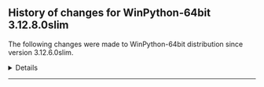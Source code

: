 ﻿## History of changes for WinPython-64bit 3.12.8.0slim

The following changes were made to WinPython-64bit distribution since version 3.12.6.0slim.

<details>
### Python packages

New packages:

  * [aiohappyeyeballs](https://pypi.org/project/aiohappyeyeballs) 2.4.4 (Happy Eyeballs for asyncio)
  * [anthropic](https://pypi.org/project/anthropic) 0.42.0 (The official Python library for the anthropic API)
  * [eval_type_backport](https://pypi.org/project/eval_type_backport) 0.2.2 (Like `typing._eval_type`, but lets older Python versions use newer typing features.)
  * [google_auth](https://pypi.org/project/google_auth) 2.37.0 (Google Authentication Library)
  * [griffe](https://pypi.org/project/griffe) 1.5.4 (Signatures for entire Python programs)
  * [groq](https://pypi.org/project/groq) 0.13.1 (The official Python library for the groq API)
  * [jsonpatch](https://pypi.org/project/jsonpatch) 1.33 (Apply JSON-Patches (RFC 6902) )
  * [jsonpath_python](https://pypi.org/project/jsonpath_python) 1.0.6 (A more powerful JSONPath implementation in modern python)
  * [langchain](https://pypi.org/project/langchain) 0.3.13 (Building applications with LLMs through composability)
  * [langchain_core](https://pypi.org/project/langchain_core) 0.3.28 (Building applications with LLMs through composability)
  * [langchain_text_splitters](https://pypi.org/project/langchain_text_splitters) 0.3.4 (LangChain text splitting utilities)
  * [langsmith](https://pypi.org/project/langsmith) 0.2.6 (Client library to connect to the LangSmith LLM Tracing and Evaluation Platform.)
  * [logfire_api](https://pypi.org/project/logfire_api) 2.11.0 (Shim for the Logfire SDK which does nothing unless Logfire is installed)
  * [mistralai](https://pypi.org/project/mistralai) 1.2.5 (Python Client SDK for the Mistral AI API.)
  * [osqp](https://pypi.org/project/osqp) 0.6.7.post1 (OSQP: The Operator Splitting QP Solver)
  * [propcache](https://pypi.org/project/propcache) 0.2.1 (Accelerated property cache)
  * [pyasn1](https://pypi.org/project/pyasn1) 0.4.8 (ASN.1 types and codecs)
  * [pyasn1_modules](https://pypi.org/project/pyasn1_modules) 0.2.8 (A collection of ASN.1-based protocols modules.)
  * [pydantic_ai](https://pypi.org/project/pydantic_ai) 0.0.15 (Agent Framework / shim to use Pydantic with LLMs)
  * [pydantic_ai_slim](https://pypi.org/project/pydantic_ai_slim) 0.0.15 (Agent Framework / shim to use Pydantic with LLMs, slim package)
  * [qdldl](https://pypi.org/project/qdldl) 0.1.7.post4 (QDLDL, a free LDL factorization routine.)
  * [rsa](https://pypi.org/project/rsa) 4.7.2 (Pure-Python RSA implementation)
  * [termcolor](https://pypi.org/project/termcolor) 2.5.0 (ANSI color formatting for output in terminal)
  * [tiktoken](https://pypi.org/project/tiktoken) 0.8.0 (tiktoken is a fast BPE tokeniser for use with OpenAI's models)
  * [typing_inspect](https://pypi.org/project/typing_inspect) 0.9.0 (Runtime inspection utilities for typing module.)

Upgraded packages:

  * [adbc_driver_manager](https://pypi.org/project/adbc_driver_manager) 0.11.0 → 1.3.0 (A generic entrypoint for ADBC drivers.)
  * [aiohttp](https://pypi.org/project/aiohttp) 3.9.5 → 3.11.11 (Async http client/server framework (asyncio))
  * [altair](https://pypi.org/project/altair) 5.4.1 → 5.5.0 (Vega-Altair: A declarative statistical visualization library for Python.)
  * [anyio](https://pypi.org/project/anyio) 4.4.0 → 4.7.0 (High level compatibility layer for multiple asynchronous event loop implementations)
  * [astropy](https://pypi.org/project/astropy) 6.1.0 → 6.1.6 (Astronomy and astrophysics core library)
  * [astropy_iers_data](https://pypi.org/project/astropy_iers_data) 0.2024.4.29.0.28.48 → 0.2024.12.23.0.33.24 (IERS Earth Rotation and Leap Second tables for the astropy core package)
  * [babel](https://pypi.org/project/babel) 2.15.0 → 2.16.0 (Internationalization utilities)
  * [black](https://pypi.org/project/black) 24.8.0 → 24.10.0 (The uncompromising code formatter.)
  * [bokeh](https://pypi.org/project/bokeh) 3.5.1 → 3.6.1 (Interactive plots and applications in the browser from Python)
  * [branca](https://pypi.org/project/branca) 0.7.2 → 0.8.0 (Generate complex HTML+JS pages with Python)
  * [build](https://pypi.org/project/build) 1.2.1 → 1.2.2.post1 (A simple, correct Python build frontend)
  * [cachetools](https://pypi.org/project/cachetools) 5.3.3 → 5.4.0 (Extensible memoizing collections and decorators)
  * [cffi](https://pypi.org/project/cffi) 1.16.0 → 1.17.1 (Foreign Function Interface for Python calling C code.)
  * [charset_normalizer](https://pypi.org/project/charset_normalizer) 3.3.2 → 3.4.0 (The Real First Universal Charset Detector. Open, modern and actively maintained alternative to Chardet.)
  * [contourpy](https://pypi.org/project/contourpy) 1.2.1 → 1.3.1 (Python library for calculating contours of 2D quadrilateral grids)
  * [cvxpy](https://pypi.org/project/cvxpy) 1.5.0 → 1.6.0 (A domain-specific language for modeling convex optimization problems in Python.)
  * [dask](https://pypi.org/project/dask) 2024.7.1 → 2024.12.1 (Parallel PyData with Task Scheduling)
  * [dask_expr](https://pypi.org/project/dask_expr) 1.1.9 → 1.1.21 (High Level Expressions for Dask )
  * [distributed](https://pypi.org/project/distributed) 2024.7.1 → 2024.12.1 (Distributed scheduler for Dask)
  * [duckdb](https://pypi.org/project/duckdb) 1.0.0 → 1.1.3 (DuckDB in-process database)
  * [fastapi](https://pypi.org/project/fastapi) 0.111.1 → 0.115.6 (FastAPI framework, high performance, easy to learn, fast to code, ready for production)
  * [fiona](https://pypi.org/project/fiona) 1.9.5 → 1.10.1 (Fiona reads and writes spatial data files)
  * [folium](https://pypi.org/project/folium) 0.17.0 → 0.18.0 (Make beautiful maps with Leaflet.js & Python)
  * [fonttools](https://pypi.org/project/fonttools) 4.51.0 → 4.55.3 (Tools to manipulate font files)
  * [frozenlist](https://pypi.org/project/frozenlist) 1.4.1 → 1.5.0 (A list-like structure which implements collections.abc.MutableSequence)
  * [greenlet](https://pypi.org/project/greenlet) 3.0.3 → 3.1.1 (Lightweight in-process concurrent programming)
  * [guidata](https://pypi.org/project/guidata) 3.6.2 → 3.7.1 (Automatic GUI generation for easy dataset editing and display)
  * [h5py](https://pypi.org/project/h5py) 3.10.0 → 3.12.1 (Read and write HDF5 files from Python)
  * [hatchling](https://pypi.org/project/hatchling) 1.25.0 → 1.27.0 (Modern, extensible Python build backend)
  * [holoviews](https://pypi.org/project/holoviews) 1.19.1 → 1.20.0 (A high-level plotting API for the PyData ecosystem built on HoloViews.)
  * [httpie](https://pypi.org/project/httpie) 3.2.3 → 3.2.4 (HTTPie: modern, user-friendly command-line HTTP client for the API era.)
  * [httpx](https://pypi.org/project/httpx) 0.27.0 → 0.27.2 (The next generation HTTP client.)
  * [huggingface_hub](https://pypi.org/project/huggingface_hub) 0.24.5 → 0.27.0 (Client library to download and publish models, datasets and other repos on the huggingface.co hub)
  * [hvplot](https://pypi.org/project/hvplot) 0.10.0 → 0.11.2 (A high-level plotting API for the PyData ecosystem built on HoloViews.)
  * [jellyfish](https://pypi.org/project/jellyfish) 1.0.3 → 1.1.3 (Approximate and phonetic matching of strings.)
  * [jiter](https://pypi.org/project/jiter) 0.5.0 → 0.8.2 (Fast iterable JSON parser.)
  * [jupyter](https://pypi.org/project/jupyter) 1.0.0 → 1.1.1 (Jupyter metapackage. Install all the Jupyter components in one go.)
  * [jupyterlab](https://pypi.org/project/jupyterlab) 4.2.5 → 4.3.4 (JupyterLab computational environment)
  * [keras](https://pypi.org/project/keras) 3.5.0 → 3.7.0 (Multi-backend Keras)
  * [kiwisolver](https://pypi.org/project/kiwisolver) 1.4.5 → 1.4.7 (A fast implementation of the Cassowary constraint solver)
  * [llvmlite](https://pypi.org/project/llvmlite) 0.43.0 → 0.44.0rc2 (lightweight wrapper around basic LLVM functionality)
  * [lxml](https://pypi.org/project/lxml) 5.2.2 → 5.3.0 (Powerful and Pythonic XML processing library combining libxml2/libxslt with the ElementTree API.)
  * [matplotlib](https://pypi.org/project/matplotlib) 3.9.2 → 3.10.0 (Python plotting package)
  * [ml_dtypes](https://pypi.org/project/ml_dtypes) 0.4.0 → 0.5.0 ()
  * [multidict](https://pypi.org/project/multidict) 6.0.5 → 6.1.0 (multidict implementation)
  * [mypy](https://pypi.org/project/mypy) 1.11.1 → 1.14.0 (Optional static typing for Python)
  * [narwhals](https://pypi.org/project/narwhals) 1.5.5 → 1.15.2 (Extremely lightweight compatibility layer between dataframe libraries)
  * [networkx](https://pypi.org/project/networkx) 3.3 → 3.4.2 (Python package for creating and manipulating graphs and networks)
  * [nltk](https://pypi.org/project/nltk) 3.8.1 → 3.9.1 (Natural Language Toolkit)
  * [notebook](https://pypi.org/project/notebook) 7.2.1 → 7.3.1 (Jupyter Notebook - A web-based notebook environment for interactive computing)
  * [numba](https://pypi.org/project/numba) 0.60.0 → 0.61.0rc2 (compiling Python code using LLVM)
  * [numpy](https://pypi.org/project/numpy) 2.0.1 → 2.1.3 (Fundamental package for array computing in Python)
  * [openai](https://pypi.org/project/openai) 1.42.0 → 1.58.1 (The official Python library for the openai API)
  * [optree](https://pypi.org/project/optree) 0.11.0 → 0.13.1 (Optimized PyTree Utilities.)
  * [orjson](https://pypi.org/project/orjson) 3.9.15 → 3.10.12 (Fast, correct Python JSON library supporting dataclasses, datetimes, and numpy)
  * [packaging](https://pypi.org/project/packaging) 24.1 → 24.2 (Core utilities for Python packages)
  * [pandas](https://pypi.org/project/pandas) 2.2.2 → 2.2.3 (Powerful data structures for data analysis, time series, and statistics)
  * [panel](https://pypi.org/project/panel) 1.5.0b4 → 1.5.4 (The powerful data exploration & web app framework for Python.)
  * [pillow](https://pypi.org/project/pillow) 10.4.0 → 11.0.0 (Python Imaging Library (Fork))
  * [pip](https://pypi.org/project/pip) 24.2 → 24.3.1 (The PyPA recommended tool for installing Python packages.)
  * [pkginfo](https://pypi.org/project/pkginfo) 1.9.6 → 1.11.2 (Query metadata from sdists / bdists / installed packages.)
  * [plotly](https://pypi.org/project/plotly) 5.23.0 → 5.24.1 (An open-source, interactive data visualization library for Python)
  * [plotpy](https://pypi.org/project/plotpy) 2.6.2 → 2.7.0 (Curve and image plotting tools for Python/Qt applications)
  * [polars](https://pypi.org/project/polars) 1.6.0 → 1.18.0 (Blazingly fast DataFrame library)
  * [prompt_toolkit](https://pypi.org/project/prompt_toolkit) 3.0.47 → 3.0.48 (Library for building powerful interactive command lines in Python)
  * [pyarrow](https://pypi.org/project/pyarrow) 17.0.0 → 18.1.0 (Python library for Apache Arrow)
  * [pybind11](https://pypi.org/project/pybind11) 2.13.1 → 2.13.6 (Seamless operability between C++11 and Python)
  * [pydantic](https://pypi.org/project/pydantic) 2.8.2 → 2.10.4 (Data validation using Python type hints)
  * [pydantic_core](https://pypi.org/project/pydantic_core) 2.20.1 → 2.27.2 (Core functionality for Pydantic validation and serialization)
  * [pymongo](https://pypi.org/project/pymongo) 4.7.2 → 4.10.1 (Python driver for MongoDB <http://www.mongodb.org>)
  * [pyodbc](https://pypi.org/project/pyodbc) 5.1.0 → 5.2.0 (DB API module for ODBC)
  * [Python](http://www.python.org/) 3.12.6 → 3.12.8 (Python programming language with standard library)
  * [pythonqwt](https://pypi.org/project/pythonqwt) 0.12.7 → 0.14.2 (Qt plotting widgets for Python)
  * [pywin32](https://pypi.org/project/pywin32) 306 → 308 (Python for Window Extensions)
  * [pywinpty](https://pypi.org/project/pywinpty) 2.0.12 → 2.0.14 (Pseudo terminal support for Windows from Python.)
  * [pyyaml](https://pypi.org/project/pyyaml) 6.0.1 → 6.0.2 (YAML parser and emitter for Python)
  * [pyzmq](https://pypi.org/project/pyzmq) 26.0.3 → 26.2.0 (Python bindings for 0MQ)
  * [rapidfuzz](https://pypi.org/project/rapidfuzz) 3.9.3 → 3.9.6 (rapid fuzzy string matching)
  * [regex](https://pypi.org/project/regex) 2023.10.3 → 2024.11.6 (Alternative regular expression module, to replace re.)
  * [requests](https://pypi.org/project/requests) 2.31.0 → 2.32.3 (Python HTTP for Humans.)
  * [rich](https://pypi.org/project/rich) 13.7.1 → 13.9.4 (Render rich text, tables, progress bars, syntax highlighting, markdown and more to the terminal)
  * [rpds_py](https://pypi.org/project/rpds_py) 0.13.2 → 0.22.3 (Python bindings to Rust's persistent data structures (rpds))
  * [scikit_image](https://pypi.org/project/scikit_image) 0.24.0 → 0.25.0 (Image processing in Python)
  * [scikit_learn](https://pypi.org/project/scikit_learn) 1.5.1 → 1.6.0 (A set of python modules for machine learning and data mining)
  * [scs](https://pypi.org/project/scs) 3.2.4.post1 → 3.2.7 (Splitting conic solver)
  * [setuptools](https://pypi.org/project/setuptools) 72.2.0 → 75.6.0 (Easily download, build, install, upgrade, and uninstall Python packages)
  * [simplejson](https://pypi.org/project/simplejson) 3.19.2 → 3.19.3 (Simple, fast, extensible JSON encoder/decoder for Python)
  * [sqlalchemy](https://pypi.org/project/sqlalchemy) 2.0.30 → 2.0.35 (Database Abstraction Library)
  * [starlette](https://pypi.org/project/starlette) 0.37.2 → 0.41.3 (The little ASGI library that shines.)
  * [statsmodels](https://pypi.org/project/statsmodels) 0.14.2 → 0.14.4 (Statistical computations and models for Python)
  * [streamlit](https://pypi.org/project/streamlit) 1.37.1 → 1.41.1 (A faster way to build and share data apps)
  * [trio](https://pypi.org/project/trio) 0.26.2 → 0.27.0 (A friendly Python library for async concurrency and I/O)
  * [trove_classifiers](https://pypi.org/project/trove_classifiers) 2023.2.20 → 2024.10.21.16 (Canonical source for classifiers on PyPI (pypi.org).)
  * [ujson](https://pypi.org/project/ujson) 5.8.0 → 5.10.0 (Ultra fast JSON encoder and decoder for Python)
  * [websockets](https://pypi.org/project/websockets) 12.0 → 13.1 (An implementation of the WebSocket Protocol (RFC 6455 & 7692))
  * [winpython](https://pypi.org/project/winpython) 10.7.20240908 → 11.2.20241228 (WinPython distribution tools, including WPPM)
  * [wordcloud](https://pypi.org/project/wordcloud) 1.9.3 → 1.9.4 (A little word cloud generator)
  * [xarray](https://pypi.org/project/xarray) 2024.7.0 → 2024.11.0 (N-D labeled arrays and datasets in Python)
  * [yarl](https://pypi.org/project/yarl) 1.7.2 → 1.18.3 (Yet another URL library)

Removed packages:

  * [dirty_cat](https://pypi.org/project/dirty_cat) 0.4.1 (Machine learning with dirty categories.)
  * [email_validator](https://pypi.org/project/email_validator) 2.2.0 (A robust email address syntax and deliverability validation library.)
  * [fastapi_cli](https://pypi.org/project/fastapi_cli) 0.0.4 (Run and manage FastAPI apps from the command line with FastAPI CLI. 🚀)
  * [httptools](https://pypi.org/project/httptools) 0.6.1 (A collection of framework independent HTTP protocol utils.)
  * [msvc_runtime](https://pypi.org/project/msvc_runtime) 14.40.33807 (Install the Microsoft™ Visual C++™ runtime DLLs to the sys.prefix and Scripts directories)
  * [pmdarima](https://pypi.org/project/pmdarima) 2.0.4 (Python's forecast::auto.arima equivalent)
  * [shellingham](https://pypi.org/project/shellingham) 1.5.0.post1 (Tool to Detect Surrounding Shell)
  * [swifter](https://pypi.org/project/swifter) 1.3.4 (A package which efficiently applies any function to a pandas dataframe or series in the fastest available manner)
  * [tbats](https://pypi.org/project/tbats) 1.1.0 (BATS and TBATS for time series forecasting)
  * [typer](https://pypi.org/project/typer) 0.12.3 (Typer, build great CLIs. Easy to code. Based on Python type hints.)
  * [watchfiles](https://pypi.org/project/watchfiles) 0.21.0 (Simple, modern and high performance file watching and code reload in python.)


</details>
* * *
